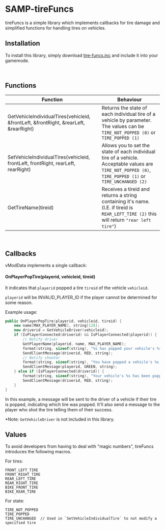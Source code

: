 # SAMP-tireFuncs
tireFuncs is a simple library which implements callbacks for tire damage and simplified functions for handling tires on vehicles.

## Installation

To install this library, simply download [tire-funcs.inc](tire-funcs.inc) and include it into your gamemode.

<br>

## Functions

Function | Behaviour
--- | ---
GetVehicleIndividualTires(vehicleid, &frontLeft, &frontRight, &rearLeft, &rearRight) | Returns the state of each individual tire of a vehicle by parameter. The values can be `TIRE_NOT_POPPED (0)` or `TIRE_POPPED (1)`
SetVehicleIndividualTires(vehicleid, frontLeft, frontRight, rearLeft, rearRight) | Allows you to set the state of each individual tire of a vehicle. Acceptable values are `TIRE_NOT_POPPED (0)`, `TIRE_POPPED (1)` or `TIRE_UNCHANGED (2)`
GetTireName(tireid) | Receives a tireid and returns a string containing it's name. (I.E. if tireid is `REAR_LEFT_TIRE (2)` this will return `"rear left tire"`)
<br>

## Callbacks

vModData implements a single callback:

#### OnPlayerPopTire(playerid, vehicleid, tireid)

It indicates that `playerid` popped a tire `tireid` of the vehicle `vehicleid`.

`playerid` will be INVALID_PLAYER_ID if the player cannot be determined for some reason.

Example usage:

```cpp
public OnPlayerPopTire(playerid, vehicleid, tireid) {
	new name[MAX_PLAYER_NAME], string[128];
	new driverid = GetVehicleDriver(vehicleid);
	if (IsPlayerConnected(driverid) && IsPlayerConnected(playerid)) {
		// Notify driver
		GetPlayerName(playerid, name, MAX_PLAYER_NAME);
		format(string, sizeof(string), "%s has popped your vehicle's %s.", name, GetTireName(tireid));
		SendClientMessage(driverid, RED, string);
		// Notify shooter
		format(string, sizeof(string), "You have popped a vehicle's %s.", GetTireName(tireid));
		SendClientMessage(playerid, GREEN, string);
	} else if (IsPlayerConnected(driverid)) {
		format(string, sizeof(string), "Your vehicle's %s has been popped.", GetTireName(tireid));
		SendClientMessage(driverid, RED, string);
	}
}
```

In this example, a message will be sent to the driver of a vehicle if their tire is popped, indicating which tire was popped. It'll also send a message to the player who shot the tire telling them of their success.

*Note: `GetVehicleDriver` is not included in this library.


## Values

To avoid developers from having to deal with "magic numbers", tireFuncs introduces the following macros.

For tires:

```
FRONT_LEFT_TIRE
FRONT_RIGHT_TIRE
REAR_LEFT_TIRE
REAR_RIGHT_TIRE
BIKE_FRONT_TIRE
BIKE_REAR_TIRE
```

For state:
```
TIRE_NOT_POPPED
TIRE_POPPED
TIRE_UNCHANGED 	// Used in `SetVehicleIndividualTire` to not modify a specified tire
```
